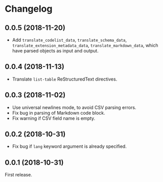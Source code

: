 # Changelog

## 0.0.5 (2018-11-20)

* Add `translate_codelist_data`, `translate_schema_data`, `translate_extension_metadata_data`, `translate_markdown_data`, which have parsed objects as input and output.

## 0.0.4 (2018-11-13)

* Translate `list-table` ReStructuredText directives.

## 0.0.3 (2018-11-02)

* Use universal newlines mode, to avoid CSV parsing errors.
* Fix bug in parsing of Markdown code block.
* Fix warning if CSV field name is empty.

## 0.0.2 (2018-10-31)

* Fix bug if `lang` keyword argument is already specified.

## 0.0.1 (2018-10-31)

First release.
